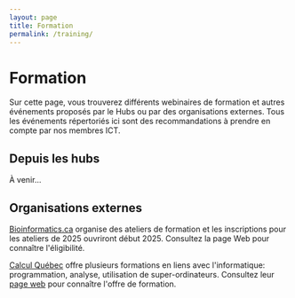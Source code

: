 ```yaml
---
layout: page
title: Formation
permalink: /training/
---
```


# Formation
Sur cette page, vous trouverez différents webinaires de formation et autres événements proposés par le Hubs ou par des organisations externes. Tous les événements répertoriés ici sont des recommandations à prendre en compte par nos membres ICT.

## Depuis les hubs
À venir...

## Organisations externes
[Bioinformatics.ca](https://bioinformatics.ca/workshops/current-workshops/) organise des ateliers de formation et les inscriptions pour les ateliers de 2025 ouvriront début 2025. Consultez la page Web pour connaître l'éligibilité.

[Calcul Québec](https://www.calculquebec.ca/) offre plusieurs formations en liens avec l'informatique: programmation, analyse, utilisation de super-ordinateurs. Consultez leur [page web](https://www.calculquebec.ca/en/academic-research-services/training/) pour connaître l'offre de formation.